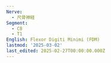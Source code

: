 ```yaml
---
Nerve:
  - 尺骨神経
Segment:
  - C8
  - T1
English: Flexor Digiti Minimi (FDM)
lastmod: '2025-03-02'
last_edited: 2025-02-27T00:00:00.000Z
---
```




